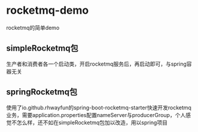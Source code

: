 # rocketmq-demo
rocketmq的简单demo

## simpleRocketmq包
生产者和消费者各一个启动类，开启rocketmq服务后，再启动即可，与spring容器无关

## springRocketmq包
使用了io.github.rhwayfun的spring-boot-rocketmq-starter快速开发rocketmq业务，需要application.properties配置nameServer与producerGroup，个人感觉不怎么样，还不如在simpleRocketmq包加以改造，用以spring项目

